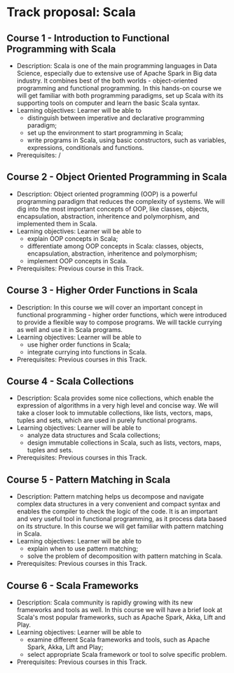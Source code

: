 # Track proposal: Scala

## Course 1 - Introduction to Functional Programming with Scala

* Description: Scala is one of the main programming languages in Data Science, especially due to extensive use of Apache Spark in Big data industry. It combines best of the both worlds - object-oriented programming and functional programming. In this hands-on course we will get familiar with both programming paradigms, set up Scala with its supporting tools on computer and learn the basic Scala syntax.
* Learning objectives: Learner will be able to
  * distinguish between imperative and declarative programming paradigm;
  * set up the environment to start programming in Scala;
  * write programs in Scala, using basic constructors, such as variables, expressions, conditionals and functions.
* Prerequisites: /

## Course 2 - Object Oriented Programming in Scala

* Description: Object oriented programming (OOP) is a powerful programming paradigm that reduces the complexity of systems. We will dig into the most important concepts of OOP, like classes, objects, encapsulation, abstraction, inheritence and polymorphism, and implemented them in Scala.
* Learning objectives: Learner will be able to
  * explain OOP concepts in Scala;
  * differentiate among OOP concepts in Scala: classes, objects, encapsulation, abstraction, inheritence and polymorphism;
  * implement OOP concepts in Scala.
* Prerequisites: Previous course in this Track.

## Course 3 - Higher Order Functions in Scala

* Description: In this course we will cover an important concept in functional programming - higher order functions, which were introduced to provide a flexible way to compose programs. We will tackle currying as well and use it in Scala programs.
* Learning objectives: Learner will be able to
  * use higher order functions in Scala;
  * integrate currying into functions in Scala.
* Prerequisites: Previous courses in this Track.

## Course 4 - Scala Collections

* Description: Scala provides some nice collections, which enable the expression of algorithms in a very high level and concise way. We will take a closer look to immutable collections, like lists, vectors, maps, tuples and sets, which are used in purely functional programs.
* Learning objectives: Learner will be able to
  * analyze data structures and Scala collections;
  * design immutable collections in Scala, such as lists, vectors, maps, tuples and sets.
* Prerequisites: Previous courses in this Track.

## Course 5 - Pattern Matching in Scala

* Description: Pattern matching helps us decompose and navigate complex data structures in a very convenient and compact syntax and enables the compiler to check the logic of the code. It is an important and very useful tool in functional programming, as it process data based on its structure. In this course we will get familiar with pattern matching in Scala.
* Learning objectives: Learner will be able to
  * explain when to use pattern matching;
  * solve the problem of decomposition with pattern matching in Scala.
* Prerequisites: Previous courses in this Track.

## Course 6 - Scala Frameworks

* Description: Scala community is rapidly growing with its new frameworks and tools as well. In this course we will have a brief look at Scala's most popular frameworks, such as Apache Spark, Akka, Lift and Play.
* Learning objectives: Learner will be able to
  * examine different Scala frameworks and tools, such as Apache Spark, Akka, Lift and Play;
  * select appropriate Scala framework or tool to solve specific problem.
* Prerequisites: Previous courses in this Track.